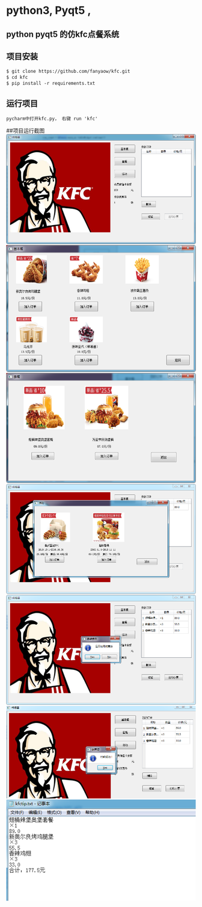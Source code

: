 # python3, Pyqt5 ,
## python pyqt5 的仿kfc点餐系统

## 项目安装

```
$ git clone https://github.com/fanyaow/kfc.git
$ cd kfc
$ pip install -r requirements.txt
```
## 运行项目
```
pycharm中打开kfc.py， 右键 run 'kfc'
```



##项目运行截图
 ![kfc](https://github.com/fanyaow/kfc/blob/master/picture/readme/1.png)
 ![kfc](https://github.com/fanyaow/kfc/blob/master/picture/readme/2.png)
 ![kfc](https://github.com/fanyaow/kfc/blob/master/picture/readme/3.png)
 ![kfc](https://github.com/fanyaow/kfc/blob/master/picture/readme/4.png)
 ![kfc](https://github.com/fanyaow/kfc/blob/master/picture/readme/5.png)
 ![kfc](https://github.com/fanyaow/kfc/blob/master/picture/readme/6.png)
 ![kfc](https://github.com/fanyaow/kfc/blob/master/picture/readme/7.png)
 